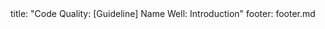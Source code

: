 <frontmatter>
title: "Code Quality: [Guideline] Name Well: Introduction"
footer: footer.md
</frontmatter>

<include src="navbar.md" boilerplate />

<include src="unit-inPage-asFlat.md" boilerplate />